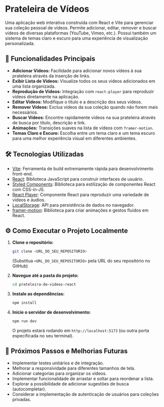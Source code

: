 # Prateleira de Vídeos

Uma aplicação web interativa construída com React e Vite para gerenciar sua coleção pessoal de vídeos. Permite adicionar, editar, remover e buscar vídeos de diversas plataformas (YouTube, Vimeo, etc.). Possui também um sistema de temas claro e escuro para uma experiência de visualização personalizada.

## 🚀 Funcionalidades Principais

- **Adicionar Vídeos:** Facilidade para adicionar novos vídeos à sua prateleira através da inserção de links.
- **Exibir Lista de Vídeos:** Visualize todos os seus vídeos adicionados em uma lista organizada.
- **Reprodução de Vídeos:** Integração com `react-player` para reproduzir vídeos diretamente na aplicação.
- **Editar Vídeos:** Modifique o título e a descrição dos seus vídeos.
- **Remover Vídeos:** Exclua vídeos da sua coleção quando não forem mais necessários.
- **Buscar Vídeos:** Encontre rapidamente vídeos na sua prateleira através de busca por título, descrição e link.
- **Animações:** Transições suaves na lista de vídeos com `framer-motion`.
- **Temas Claro e Escuro:** Escolha entre um tema claro e um tema escuro para uma melhor experiência visual em diferentes ambientes.

## 🛠️ Tecnologias Utilizadas

- [Vite](https://vitejs.dev/): Ferramenta de build extremamente rápida para desenvolvimento front-end.
- [React](https://react.dev/): Biblioteca JavaScript para construir interfaces de usuário.
- [Styled Components](https://styled-components.com/): Biblioteca para estilização de componentes React com CSS-in-JS.
- [React Player](https://cookpete.com/react-player/): Componente React para reproduzir uma variedade de vídeos e áudios.
- [LocalStorage](https://developer.mozilla.org/en-US/docs/Web/API/Window/localStorage): API para persistência de dados no navegador.
- [framer-motion](https://www.framer.com/motion/): Biblioteca para criar animações e gestos fluidos em React.

## ⚙️ Como Executar o Projeto Localmente

1.  **Clone o repositório:**

    ```bash
    git clone <URL_DO_SEU_REPOSITORIO>
    ```

    (Substitua `<URL_DO_SEU_REPOSITORIO>` pela URL do seu repositório no GitHub)

2.  **Navegue até a pasta do projeto:**

    ```bash
    cd prateleira-de-videos-react
    ```

3.  **Instale as dependências:**

    ```bash
    npm install
    ```

4.  **Inicie o servidor de desenvolvimento:**

    ```bash
    npm run dev
    ```

    O projeto estará rodando em `http://localhost:5173` (ou outra porta especificada no seu terminal).

## 🔭 Próximos Passos e Melhorias Futuras

- Implementar testes unitários e de integração.
- Melhorar a responsividade para diferentes tamanhos de tela.
- Adicionar categorias para organizar os vídeos.
- Implementar funcionalidade de arrastar e soltar para reordenar a lista.
- Explorar a possibilidade de adicionar sugestões de busca (autocompletar).
- Considerar a implementação de autenticação de usuários para coleções privadas.
